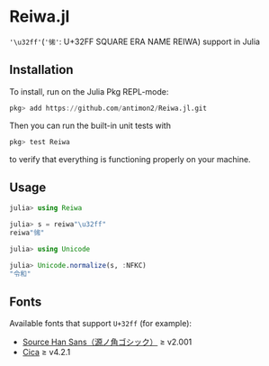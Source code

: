 Reiwa.jl
========

`'\u32ff'`(`'㋿'`: U+32FF SQUARE ERA NAME REIWA) support in Julia

## Installation

To install, run on the Julia Pkg REPL-mode:

```julia
pkg> add https://github.com/antimon2/Reiwa.jl.git
```

Then you can run the built-in unit tests with

```julia
pkg> test Reiwa
```

to verify that everything is functioning properly on your machine.


## Usage

```julia
julia> using Reiwa

julia> s = reiwa"\u32ff"
reiwa"㋿"

julia> using Unicode

julia> Unicode.normalize(s, :NFKC)
"令和"

```


## Fonts

Available fonts that support `U+32ff` (for example):

+ [Source Han Sans（源ノ角ゴシック）](https://github.com/adobe-fonts/source-han-sans) ≥ v2.001
+ [Cica](https://github.com/miiton/Cica) ≥ v4.2.1
